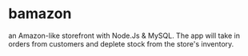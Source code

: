 # bamazon
 an Amazon-like storefront with Node.Js &  MySQL.  The app will take in orders from customers and deplete stock from the store's inventory. 